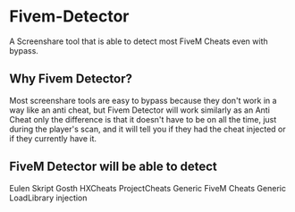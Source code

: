 # Fivem-Detector
A Screenshare tool that is able to detect most FiveM Cheats even with bypass.

## Why Fivem Detector?

Most screenshare tools are easy to bypass because they don't work in a way like an anti cheat, but Fivem Detector will work similarly as an Anti Cheat only the difference is that it doesn't have to be on all the time, just during the player's scan, and it will tell you if they had the cheat injected or if they currently have it.

## FiveM Detector will be able to detect

Eulen
Skript
Gosth
HXCheats
ProjectCheats
Generic FiveM Cheats
Generic LoadLibrary injection
